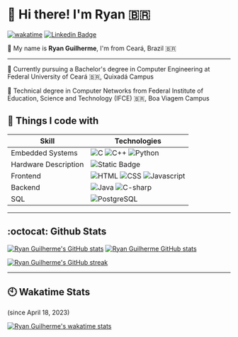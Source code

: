 # 👋 Hi there! I'm Ryan 🇧🇷

[![wakatime](https://wakatime.com/badge/user/6bcc6590-e227-434f-9f65-2699e7341988.svg?style=for-the-badge)](https://wakatime.com/@6bcc6590-e227-434f-9f65-2699e7341988)
[![Linkedin Badge](https://img.shields.io/badge/-LinkedIn-blue?style=for-the-badge&logo=Linkedin&logoColor=white&link=https://www.linkedin.com/in/ryan-morais/)](https://www.linkedin.com/in/ryan-morais/)

💁 My name is **Ryan Guilherme**, I'm from Ceará, Brazil 🇧🇷 <br />

---

🔭 Currently pursuing a Bachelor's degree in Computer Engineering at Federal University of Ceará 🇧🇷, Quixadá Campus

🔭 Technical degree in Computer Networks from Federal Institute of Education, Science and Technology (IFCE) 🇧🇷, Boa Viagem Campus

## 🧰 Things I code with
| Skill | Technologies |
|-------|--------------|
| Embedded Systems | ![C](https://img.shields.io/badge/c-%2300599C.svg?style=for-the-badge&logo=c&logoColor=white) ![C++](https://img.shields.io/badge/c++-%2300599C.svg?style=for-the-badge&logo=c%2B%2B&logoColor=white) ![Python](https://img.shields.io/badge/python-3670A0?style=for-the-badge&logo=python&logoColor=ffdd54)|
| Hardware Description | ![Static Badge](https://img.shields.io/badge/%3C%2F%3E%20VHDL-white)|
| Frontend | <img alt="HTML" src="https://img.shields.io/badge/HTML5-E34F26?style=for-the-badge&logo=html5&logoColor=white" /> <img alt="CSS" src="https://img.shields.io/badge/CSS3-1572B6?style=for-the-badge&logo=css3&logoColor=white" /> <img alt="Javascript" src="https://img.shields.io/badge/JavaScript-F7DF1E?style=for-the-badge&logo=javascript&logoColor=black" />|
| Backend | <img alt="Java" src="https://img.shields.io/badge/Java-ED8B00?style=for-the-badge&logo=openjdk&logoColor=white" /> <img alt="C-sharp" src="https://img.shields.io/badge/C%23-239120?style=for-the-badge&logo=c-sharp&logoColor=white" />|
| SQL | <img alt="PostgreSQL" src="https://img.shields.io/badge/PostgreSQL-316192?style=for-the-badge&logo=postgresql&logoColor=white" />|

--- 

## :octocat: Github Stats 

[![Ryan Guilherme's GitHub stats](https://github-readme-stats.vercel.app/api?username=ryanguilherme&line_height=28&card_width=490&hide_title=true&hide_border=true&show_icons=true&theme=chartreuse-dark&icon_color=7FFF00&include_all_commits=true&count_private=true&show=reviews,discussions_started&count_private=true)](https://github.com/guibranco/github-readme-stats)
[![Ryan Guilherme GitHub stats](https://github-readme-stats.vercel.app/api/top-langs?hide_border=true&username=ryanguilherme&include_all_commits=true&count_private=true&show_icons=true&theme=chartreuse-dark&layout=compact&langs_count=12)](https://github.com/ryanguilherme/github-readme-stats)

[![Ryan Guilherme's GitHub streak](https://github-readme-streak-stats.herokuapp.com/?user=ryanguilherme&theme=github-green-purple&fire=DD2727)](https://github-readme-streak-stats.herokuapp.com/demo/)

---

## 🕙 Wakatime Stats
(since April 18, 2023)

<a href="https://wakatime.com/@ryanguilherme">
    <img src="https://github-readme-stats.vercel.app/api/wakatime?username=ryanguilherme&layout=compact&theme=dark&range=all_time&hide_title=true&hide_border=true" alt="Ryan Guilherme's wakatime stats" />
</a>


